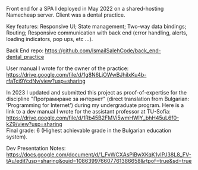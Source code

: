 Front end for a SPA I deployed in May 2022 on a shared-hosting Namecheap server. Client was a dental practice.

Key features: Responsive UI; State management; Two-way data bindings; Routing; Responsive communication with back end (error handling, alerts, loading indicators, pop ups, etc ...).

Back End repo: https://github.com/IsmailSalehCode/back_end-dental_practice

User manual I wrote for the owner of the practice: https://drive.google.com/file/d/1g8N6LjOWwBJhilxKu4b-rfaTci9YcdNv/view?usp=sharing

In 2023 I updated and submitted this project as proof-of-expertise for the discipline "Програмиране за интернет" (direct translation from Bulgarian: 'Programming for Internet') during my undergraduate program. Here is a link to a dev manual I wrote for the assistant professor at TU-Sofia: https://drive.google.com/file/d/1Rb45B2FMVi5wmHWlY_bhH45uL6f0-kZ9/view?usp=sharing <br>
Final grade: 6 (Highest achievable grade in the Bulgarian education system).

Dev Presentation Notes: https://docs.google.com/document/d/1_FvWCXAsPiBwXKqK1vIPJ38L8_FV-tAu/edit?usp=sharing&ouid=108639976607761386658&rtpof=true&sd=true
